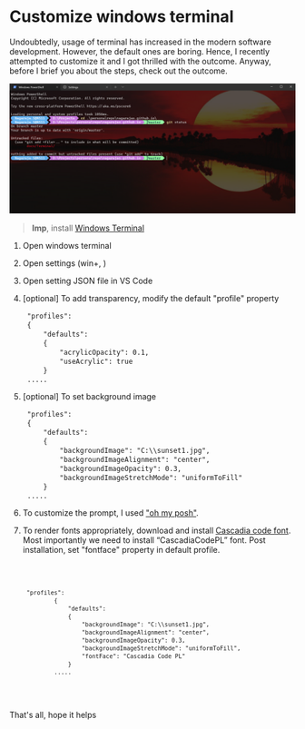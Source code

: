 # Customize windows terminal 
Undoubtedly, usage of terminal has increased in the modern software development. However, the default ones are boring. Hence, I recently attempted to customize it and I got thrilled with the outcome. Anyway, before I brief you about the steps, check out the outcome.

![img](./images/customized-terminal.png)


>**Imp**, install [Windows Terminal](https://www.microsoft.com/en-usp/windows-terminal/9n0dx20hk701?WT.mc_id=thomasmaurer-blog-thmaure#activetab=pivot:overviewtab)

1. Open windows terminal
2. Open settings (win+, )
3. Open setting JSON file in VS Code
4. [optional] To add transparency, modify the default "profile" property  

    

        "profiles": 
        {
            "defaults": 
            {
                "acrylicOpacity": 0.1,            
                "useAcrylic": true
            }            
        .....
        
    

5. [optional] To set background image 


        "profiles": 
        {
            "defaults": 
            {
                "backgroundImage": "C:\\sunset1.jpg",
                "backgroundImageAlignment": "center",
                "backgroundImageOpacity": 0.3,
                "backgroundImageStretchMode": "uniformToFill"            
            }            
        .....

6. To customize the prompt, I used ["oh my posh"](https://ohmyposh.dev/). 

7. To render fonts appropriately, download and install [Cascadia code font](https://github.com/microsoft/cascadia-code/releases). Most importantly we need to install “CascadiaCodePL” font. Post installation, set "fontface" property in default profile. 


    <code>

        "profiles": 
                {
                    "defaults": 
                    {
                        "backgroundImage": "C:\\sunset1.jpg",
                        "backgroundImageAlignment": "center",
                        "backgroundImageOpacity": 0.3,
                        "backgroundImageStretchMode": "uniformToFill",
                        "fontFace": "Cascadia Code PL"      
                    }            
                .....
    </code>



That's all, hope it helps


    
        





